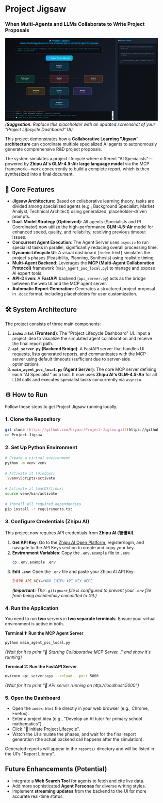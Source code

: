 # Project Jigsaw
### When Multi-Agents and LLMs Collaborate to Write Project Proposals

![Project Jigsaw Dashboard](UI.jpg)
*(**Suggestion:** Replace this placeholder with an updated screenshot of your "Project Lifecycle Dashboard" UI)*

This project demonstrates how a **Collaborative Learning "Jigsaw" architecture** can coordinate multiple specialized AI agents to autonomously generate comprehensive R&D project proposals.

The system simulates a project lifecycle where different "AI Specialists"—powered by **Zhipu AI's GLM-4.5-Air large language model** via the MCP framework—work concurrently to build a complete report, which is then synthesized into a final document.

## 🚀 Core Features

* **Jigsaw Architecture**: Based on collaborative learning theory, tasks are divided among specialized agents (e.g., Background Specialist, Market Analyst, Technical Architect) using generalized, placeholder-driven prompts.
* **Dual-Model Strategy (Optimized)**: All agents (Specialists and PI Coordinator) now utilize the high-performance **GLM-4.5-Air** model for enhanced speed, quality, and reliability, resolving previous timeout issues.
* **Concurrent Agent Execution**: The Agent Server uses `asyncio` to run specialist tasks in parallel, significantly reducing overall processing time.
* **Dynamic Lifecycle UI**: A visual dashboard (`index.html`) simulates the project's phases (Feasibility, Planning, Synthesis) using realistic timing.
* **Multi-Agent Backend**: Leverages the **MCP (Multi-Agent Collaboration Protocol)** framework (`main_agent_poc_local.py`) to manage and expose AI expert tools.
* **API-Driven**: A **FastAPI** backend (`api_server.py`) acts as the bridge between the web UI and the MCP agent server.
* **Automatic Report Generation**: Generates a structured project proposal in `.docx` format, including placeholders for user customization.

## 🛠️ System Architecture

The project consists of three main components:

1.  **`index.html` (Frontend)**: The "Project Lifecycle Dashboard" UI. Input a project idea to visualize the simulated agent collaboration and receive the final report path.
2.  **`api_server.py` (Backend Bridge)**: A FastAPI server that handles UI requests, lists generated reports, and communicates with the MCP server using default timeouts (sufficient due to server-side optimization).
3.  **`main_agent_poc_local.py` (Agent Server)**: The core MCP server defining each "AI Specialist" as a tool. It now uses **Zhipu AI's GLM-4.5-Air** for all LLM calls and executes specialist tasks concurrently via `asyncio`.

## ⚙️ How to Run

Follow these steps to get Project Jigsaw running locally.

### 1. Clone the Repository

```bash
git clone [https://github.com/hxyair/Project-Jigsaw.git](https://github.com/hxyair/Project-Jigsaw.git)
cd Project-Jigsaw
```

### 2. Set Up Python Environment

```bash
# Create a virtual environment
python -m venv venv

# Activate it (Windows)
.\venv\Scripts\activate

# Activate it (macOS/Linux)
source venv/bin/activate

# Install all required dependencies
pip install -r requirements.txt
```

### 3. Configure Credentials (Zhipu AI)

This project now requires API credentials from **Zhipu AI (智谱AI)**.

1.  **Get API Key**: Go to the [Zhipu AI Open Platform](https://open.bigmodel.cn/), register/login, and navigate to the API Keys section to create and copy your key.
2.  **Environment Variables**: Copy the `.env.example` file to `.env`:
    ```bash
    cp .env.example .env
    ```
3.  **Edit `.env`**: Open the `.env` file and paste your Zhipu AI API Key:
    ```ini
    ZHIPU_API_KEY=YOUR_ZHIPU_API_KEY_HERE
    ```
    *(**Important:** The `.gitignore` file is configured to prevent your `.env` file from being accidentally committed to Git.)*

### 4. Run the Application

You need to run **two** servers in **two separate terminals**. Ensure your virtual environment is active in both.

**Terminal 1: Run the MCP Agent Server**
```bash
python main_agent_poc_local.py
```
*(Wait for it to print "🚀 Starting Collaborative MCP Server..." and show it's running)*

**Terminal 2: Run the FastAPI Server**
```bash
uvicorn api_server:app --reload --port 5000
```
*(Wait for it to print "🔗 API server running on http://localhost:5000")*

### 5. Open the Dashboard

* Open the `index.html` file directly in your web browser (e.g., Chrome, Firefox).
* Enter a project idea (e.g., "Develop an AI tutor for primary school mathematics").
* Click "🚀 Initiate Project Lifecycle".
* Watch the UI simulate the phases, and wait for the final report generation (the actual backend call happens after the simulation).

Generated reports will appear in the `reports/` directory and will be listed in the UI's "Report Library".

## Future Enhancements (Potential)

* Integrate a **Web Search Tool** for agents to fetch and cite live data.
* Add more sophisticated **Agent Personas** for diverse writing styles.
* Implement **streaming updates** from the backend to the UI for more accurate real-time status.